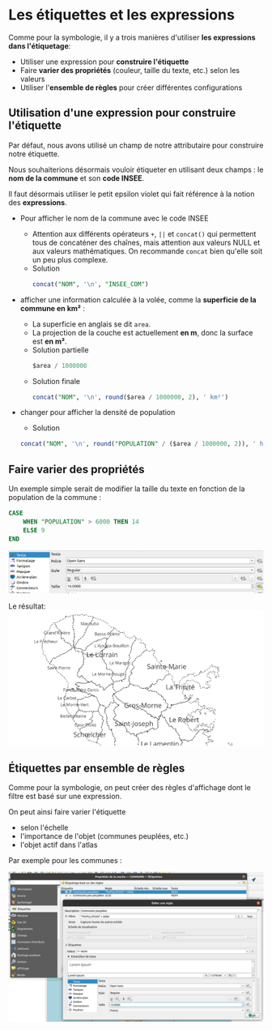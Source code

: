 # Les étiquettes et les expressions

Comme pour la symbologie, il y a trois manières d'utiliser **les expressions dans l'étiquetage**:

* Utiliser une expression pour **construire l'étiquette**
* Faire **varier des propriétés** (couleur, taille du texte, etc.)
  selon les valeurs
* Utiliser l'**ensemble de règles** pour créer différentes configurations

## Utilisation d'une expression pour construire l'étiquette

Par défaut, nous avons utilisé un champ de notre attributaire pour construire
notre étiquette.

Nous souhaiterions désormais vouloir étiqueter en utilisant deux champs :
le **nom de la commune** et son **code INSEE**.

Il faut désormais utiliser le petit epsilon violet qui fait référence
à la notion des **expressions**.

* Pour afficher le nom de la commune avec le code INSEE
    * Attention aux différents opérateurs `+`, `||` et `concat()` qui permettent tous de concaténer des chaînes, mais
    attention aux valeurs NULL et aux valeurs mathématiques. On recommande `concat` bien qu'elle soit un peu plus complexe.
    * Solution
      ```sql
      concat("NOM", '\n', "INSEE_COM")
      ```

* afficher une information calculée à la volée, comme la **superficie de la commune en km²** :
    * La superficie en anglais se dit `area`.
    * La projection de la couche est actuellement **en m**, donc
      la surface est **en m²**.
    * Solution partielle
      ```sql
      $area / 1000000
      ```
    * Solution finale
      ```sql
      concat("NOM", '\n', round($area / 1000000, 2), ' km²')
      ```

* changer pour afficher la densité de population
    * Solution
     ```sql
     concat("NOM", '\n', round("POPULATION" / ($area / 1000000, 2)), ' hab/km²')
     ```

## Faire varier des propriétés

Un exemple simple serait de modifier la taille du texte en fonction de la population de la commune :

```sql
CASE
    WHEN "POPULATION" > 6000 THEN 14
    ELSE 9
END
```

![étiquette paramétrée](./media/etiquette_parametre_expression.png)

Le résultat:
![étiquette paramétrée résultat](./media/etiquette_parametre_resultat.png)



## Étiquettes par ensemble de règles

Comme pour la symbologie, on peut créer des règles d'affichage
dont le filtre est basé sur une expression.

On peut ainsi faire varier l'étiquette

* selon l'échelle
* l'importance de l'objet (communes peuplées, etc.)
* l'objet actif dans l'atlas

Par exemple pour les communes :

![étiquette ensemble de règles](./media/etiquette_ensemble_regles.png)
